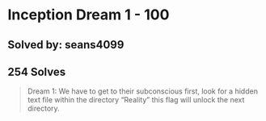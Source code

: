 # Inception Dream 1 - 100
## Solved by: seans4099
## 254 Solves

> Dream 1: We have to get to their subconscious first, look for a hidden text file within the directory “Reality” this flag will unlock the next directory.